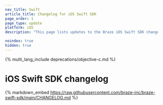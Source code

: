```yaml
---
nav_title: Swift
article_title: Changelog for iOS Swift SDK
page_order: 1
page_type: update
platform: iOS
description: "This page lists updates to the Braze iOS Swift SDK changelog."

noindex: true
hidden: true
---
```


{% multi_lang_include deprecations/objective-c.md %}

# iOS Swift SDK changelog

{% markdown_embed https://raw.githubusercontent.com/braze-inc/braze-swift-sdk/main/CHANGELOG.md %}
